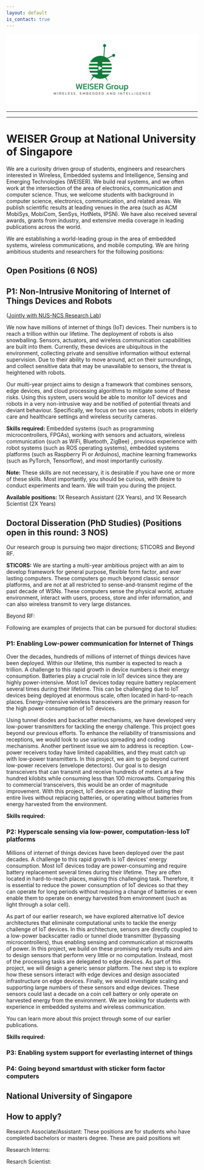 ```yaml
---
layout: default
is_contact: true
---
```

![Image for the course](banner.png)  

----
****

# WEISER Group at National University of Singapore

We are a curiosity driven group of students, engineers and researchers interested in Wireless, Embedded systems and Intelligence, Sensing and Emerging Technologies (WEISER). We build real systems, and we often work at the intersection of the area of electronics, communication and computer science. Thus, we welcome students with background in computer science, electronics, communication, and related areas. We publish scientific results at leading  venues in the area (such as ACM MobiSys, MobiCom, SenSys, HotNets, IPSN). We have also received several awards, grants from industry, and extensive media coverage in leading publications across the world. 

We are establishing a world-leading group in the area of embedded systems, wireless communications, and mobile computing. We are hiring ambitious students and researchers for the following positions:

## Open Positions (6 NOS)  

## P1: Non-Intrusive Monitoring of Internet of Things Devices and Robots   
([Jointly with NUS-NCS Research Lab](https://nus-ncs.nus.edu.sg/))

We now have millions of internet of things (IoT) devices. Their numbers is to reach a trillion within our lifetime. The deployment of robots is also snowballing. Sensors, actuators, and wireless communication capabilities are built into them. Currently, these devices are ubiquitous in the environment, collecting private and sensitive information without external supervision. Due to their ability to move around, act on their surroundings, and collect sensitive data that may be unavailable to sensors, the threat is heightened with robots.

Our multi-year project aims to design a framework that combines sensors, edge devices, and cloud processing algorithms to mitigate some of these risks. Using this system, users would be able to monitor IoT devices and robots in a very non-intrusive way and be notified of potential threats and deviant behaviour. Specifically, we focus on two use cases; robots in elderly care and healthcare settings and wireless security cameras. 

**Skills required:** Embedded systems (such as programming microcontrollers, FPGAs), working with sensors and actuators, wireless communication (such as WiFi, Bluetooth, ZigBee) , previous experience with robot systems (such as ROS operating systems), embedded systems platforms (such as Raspberry Pi or Arduinos), machine learning frameworks (such as PyTorch, Tensorflow), and most importantly curiosity.

**Note:** These skills are not necessary, it is desirable if you have one or more of these skills. Most importantly, you should be curious, with desire to conduct experiments and learn. We will train you during the project.

**Available positions:** 1X Research Assistant (2X Years), and 1X Research Scientist (2X Years)

## Doctoral Disseration (PhD Studies) (Positions open in this round: 3 NOS)

Our research group is pursuing two major directions; STICORS and Beyond RF.

**STICORS:** We are starting a multi-year ambitious project with an aim to develop framework for general purpose, flexible form factor, and ever lasting computers. These computers go much beyond classic sensor platforms, and are not at all restricted to sense-and-transmit regime of the past decade of WSNs. These computers  sense the physical world, actuate environment, interact with users, process, store and infer information, and can also wireless transmit to very large distances. 

Beyond RF:

Following are examples of projects that can be pursued for doctoral studies:

### P1: Enabling Low-power communication for Internet of Things

Over the decades, hundreds of millions of internet of things devices have been deployed. Within our lifetime, this number is expected to reach a trillion. A challenge to this rapid growth in device numbers is their energy consumption. Batteries play a crucial role in IoT devices since they are highly power-intensive. Most IoT devices today require battery replacement several times during their lifetime. This can be challenging due to IoT devices being deployed at enormous scale, often located in hard-to-reach places.  Energy-intensive wireless transceivers are the primary reason for the high power consumption of IoT devices.

Using tunnel diodes and backscatter mechanisms, we have developed very low-power transmitters for tackling the energy challenge. This  project goes beyond our previous efforts. To enhance the reliability of transmissions and receptions, we would look to use various spreading and coding mechanisms. Another pertinent issue we aim to address is reception. Low-power receivers today have limited capabilities, and they must catch up with low-power transmitters. In this project, we aim to go beyond current low-power receivers (envelope detectors).  Our goal is to design transceivers that can transmit and receive hundreds of meters at a few hundred kilobits while consuming less than 100 microwatts. Comparing this to commercial transceivers, this would be an order of magnitude improvement. With this project, IoT devices are capable of lasting their entire lives without replacing batteries, or operating without batteries from energy harvested from the environment. 

**Skills required:**

### P2: Hyperscale sensing via low-power, computation-less IoT platforms

Millions of internet of things devices have been deployed over the past decades. A challenge to this rapid growth is IoT devices' energy consumption. Most IoT devices today are power-consuming and require battery replacement several times during their lifetime. They are often located in hard-to-reach places, making this challenging task. Therefore, it is essential to reduce the power consumption of IoT devices so that they can operate for long periods without requiring a change of batteries or even enable them to operate on energy harvested from environment (such as light through a solar cell).

As part of our earlier research, we have explored alternative IoT device architectures that eliminate computational units to tackle the energy challenge of IoT devices. In this architecture, sensors are directly coupled to a low-power backscatter radio or tunnel diode transmitter (bypassing microcontrollers), thus enabling sensing and communication at microwatts of power. In this project, we build on these promising early results and aim to design sensors that perform very little or no computation. Instead, most of the processing tasks are delegated to edge devices. As part of this project, we will design a generic sensor platform. The next step is to explore how these sensors interact with edge devices and design associated infrastructure on edge devices. Finally, we would investigate scaling and supporting large numbers of these sensors and edge devices. These sensors could last a decade on a coin cell battery or only operate on harvested energy from the environment. We are looking for students with experience in embedded systems and wireless communication. 

You can learn more about this project through some of our earlier publications.

**Skills required:**


### P3: Enabling system support for everlasting internet of things


### P4: Going beyond smartdust with sticker form factor computers



## National University of Singapore 



## How to apply?


Research Associate/Assistant: These positions are for students who have completed bachelors or masters degree. These are paid positions wit

Research Interns:

Resarch Scientist:
